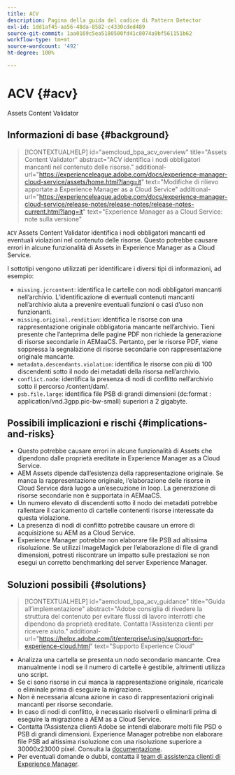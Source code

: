 ```yaml
---
title: ACV
description: Pagina della guida del codice di Pattern Detector
exl-id: 1dd1af45-aa56-48da-8582-c4330cded489
source-git-commit: 1aa0169c5ea5180500fd41c8074a9bf561151b62
workflow-type: tm+mt
source-wordcount: '492'
ht-degree: 100%

---
```


# ACV {#acv}

Assets Content Validator

## Informazioni di base {#background}

>[!CONTEXTUALHELP]
>id="aemcloud_bpa_acv_overview"
>title="Assets Content Validator"
>abstract="ACV identifica i nodi obbligatori mancanti nel contenuto delle risorse."
>additional-url="https://experienceleague.adobe.com/docs/experience-manager-cloud-service/assets/home.html?lang=it" text="Modifiche di rilievo apportate a Experience Manager as a Cloud Service"
>additional-url="https://experienceleague.adobe.com/docs/experience-manager-cloud-service/release-notes/release-notes/release-notes-current.html?lang=it" text="Experience Manager as a Cloud Service: note sulla versione"

`ACV` Assets Content Validator identifica i nodi obbligatori mancanti ed eventuali violazioni nel contenuto delle risorse. Questo potrebbe causare errori in alcune funzionalità di Assets in Experience Manager as a Cloud Service.

I sottotipi vengono utilizzati per identificare i diversi tipi di informazioni, ad esempio:

* `missing.jcrcontent`: identifica le cartelle con nodi obbligatori mancanti nell’archivio. L’identificazione di eventuali contenuti mancanti nell’archivio aiuta a prevenire eventuali funzioni o casi d’uso non funzionanti.
* `missing.original.rendition`: identifica le risorse con una rappresentazione originale obbligatoria mancante nell’archivio. Tieni presente che l’anteprima delle pagine PDF non richiede la generazione di risorse secondarie in AEMaaCS. Pertanto, per le risorse PDF, viene soppressa la segnalazione di risorse secondarie con rappresentazione originale mancante.
* `metadata.descendants.violation`: identifica le risorse con più di 100 discendenti sotto il nodo dei metadati della risorsa nell’archivio.
* `conflict.node`: identifica la presenza di nodi di conflitto nell’archivio sotto il percorso /content/dam/.
* `psb.file.large`: identifica file PSB di grandi dimensioni (dc:format : application/vnd.3gpp.pic-bw-small) superiori a 2 gigabyte.

## Possibili implicazioni e rischi {#implications-and-risks}

* Questo potrebbe causare errori in alcune funzionalità di Assets che dipendono dalle proprietà ereditate in Experience Manager as a Cloud Service.
* AEM Assets dipende dall’esistenza della rappresentazione originale. Se manca la rappresentazione originale, l’elaborazione delle risorse in Cloud Service darà luogo a un’esecuzione in loop. La generazione di risorse secondarie non è supportata in AEMaaCS.
* Un numero elevato di discendenti sotto il nodo dei metadati potrebbe rallentare il caricamento di cartelle contenenti risorse interessate da questa violazione.
* La presenza di nodi di conflitto potrebbe causare un errore di acquisizione su AEM as a Cloud Service.
* Experience Manager potrebbe non elaborare file PSB ad altissima risoluzione. Se utilizzi ImageMagick per l’elaborazione di file di grandi dimensioni, potresti riscontrare un impatto sulle prestazioni se non esegui un corretto benchmarking del server Experience Manager.

## Soluzioni possibili {#solutions}

>[!CONTEXTUALHELP]
>id="aemcloud_bpa_acv_guidance"
>title="Guida all’implementazione"
>abstract="Adobe consiglia di rivedere la struttura del contenuto per evitare flussi di lavoro interrotti che dipendono da proprietà ereditate. Contatta l’Assistenza clienti per ricevere aiuto."
>additional-url="https://helpx.adobe.com/it/enterprise/using/support-for-experience-cloud.html" text="Supporto Experience Cloud"

* Analizza una cartella se presenta un nodo secondario mancante. Crea manualmente i nodi se il numero di cartelle è gestibile, altrimenti utilizza uno script.
* Se ci sono risorse in cui manca la rappresentazione originale, ricaricale o eliminale prima di eseguire la migrazione.
* Non è necessaria alcuna azione in caso di rappresentazioni originali mancanti per risorse secondarie.
* In caso di nodi di conflitto, è necessario risolverli o eliminarli prima di eseguire la migrazione a AEM as a Cloud Service.
* Contatta l’Assistenza clienti Adobe se intendi elaborare molti file PSD o PSB di grandi dimensioni. Experience Manager potrebbe non elaborare file PSB ad altissima risoluzione con una risoluzione superiore a 30000x23000 pixel. Consulta la [documentazione](https://experienceleague.adobe.com/docs/experience-manager-65/assets/extending/best-practices-for-imagemagick.html?lang=it).
* Per eventuali domande o dubbi, contatta il [team di assistenza clienti di Experience Manager](https://helpx.adobe.com/it/enterprise/using/support-for-experience-cloud.html).
